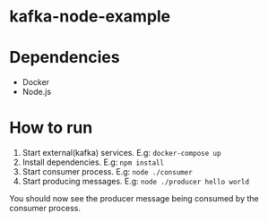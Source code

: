 # kafka-node-example

# Dependencies
  - Docker
  - Node.js

# How to run

1. Start external(kafka) services. E.g: `docker-compose up`
1. Install dependencies. E.g: `npm install`
1. Start consumer process. E.g: `node ./consumer`
1. Start producing messages. E.g: `node ./producer hello world`

You should now see the producer message being consumed by the consumer process.
